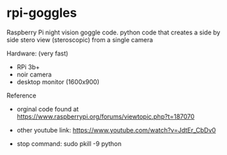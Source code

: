 # rpi-goggles
Raspberry Pi night vision goggle code. python code that creates a side by side stero view (steroscopic) from a single camera

Hardware: (very fast)
- RPi 3b+
- noir camera
- desktop monitor (1600x900)

Reference
- orginal code found at https://www.raspberrypi.org/forums/viewtopic.php?t=187070
- other youtube link: https://www.youtube.com/watch?v=JdtEr_CbDv0

- stop command: sudo pkill -9 python
